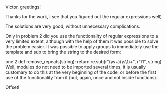 Victor, greetings!

Thanks for the work, I see that you figured out the regular expressions well)

The solutions are very good, without unnecessary complications.

Only in problem 2 did you use the functionality of regular expressions to a very limited extent, although with the help of them it was possible to solve the problem easier. It was possible to apply groups to immediately use the template and sub to bring the string to the desired form:

one
2
def remove_repeats(string):
   return re.sub(r"(\w+)(\s\1)+", r"\1", string)
Well, modules do not need to be imported several times, it is usually customary to do this at the very beginning of the code, or before the first use of the functionality from it (but, again, once and not inside functions).

Offset!